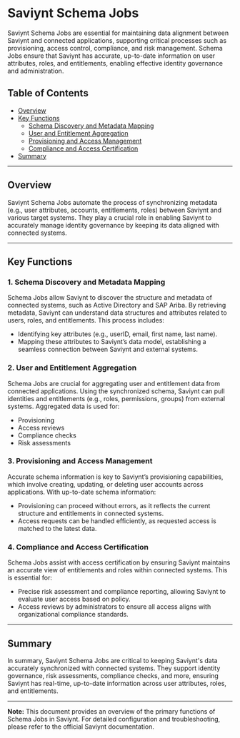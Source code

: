 # Saviynt Schema Jobs

Saviynt Schema Jobs are essential for maintaining data alignment between Saviynt and connected applications, supporting critical processes such as provisioning, access control, compliance, and risk management. Schema Jobs ensure that Saviynt has accurate, up-to-date information on user attributes, roles, and entitlements, enabling effective identity governance and administration.

## Table of Contents
- [Overview](#overview)
- [Key Functions](#key-functions)
  - [Schema Discovery and Metadata Mapping](#schema-discovery-and-metadata-mapping)
  - [User and Entitlement Aggregation](#user-and-entitlement-aggregation)
  - [Provisioning and Access Management](#provisioning-and-access-management)
  - [Compliance and Access Certification](#compliance-and-access-certification)
- [Summary](#summary)

---

## Overview

Saviynt Schema Jobs automate the process of synchronizing metadata (e.g., user attributes, accounts, entitlements, roles) between Saviynt and various target systems. They play a crucial role in enabling Saviynt to accurately manage identity governance by keeping its data aligned with connected systems.

---

## Key Functions

### 1. Schema Discovery and Metadata Mapping
Schema Jobs allow Saviynt to discover the structure and metadata of connected systems, such as Active Directory and SAP Ariba. By retrieving metadata, Saviynt can understand data structures and attributes related to users, roles, and entitlements. This process includes:
- Identifying key attributes (e.g., userID, email, first name, last name).
- Mapping these attributes to Saviynt’s data model, establishing a seamless connection between Saviynt and external systems.

### 2. User and Entitlement Aggregation
Schema Jobs are crucial for aggregating user and entitlement data from connected applications. Using the synchronized schema, Saviynt can pull identities and entitlements (e.g., roles, permissions, groups) from external systems. Aggregated data is used for:
- Provisioning
- Access reviews
- Compliance checks
- Risk assessments

### 3. Provisioning and Access Management
Accurate schema information is key to Saviynt’s provisioning capabilities, which involve creating, updating, or deleting user accounts across applications. With up-to-date schema information:
- Provisioning can proceed without errors, as it reflects the current structure and entitlements in connected systems.
- Access requests can be handled efficiently, as requested access is matched to the latest data.

### 4. Compliance and Access Certification
Schema Jobs assist with access certification by ensuring Saviynt maintains an accurate view of entitlements and roles within connected systems. This is essential for:
- Precise risk assessment and compliance reporting, allowing Saviynt to evaluate user access based on policy.
- Access reviews by administrators to ensure all access aligns with organizational compliance standards.

---

## Summary

In summary, Saviynt Schema Jobs are critical to keeping Saviynt's data accurately synchronized with connected systems. They support identity governance, risk assessments, compliance checks, and more, ensuring Saviynt has real-time, up-to-date information across user attributes, roles, and entitlements.

--- 

**Note:** This document provides an overview of the primary functions of Schema Jobs in Saviynt. For detailed configuration and troubleshooting, please refer to the official Saviynt documentation.
